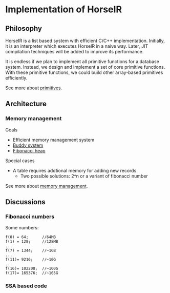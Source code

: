 # Implementation of HorseIR

## Philosophy

HorseIR is a list based system with efficient C/C++ implementation.  Initially,
it is an interpreter which executes HorseIR in a naive way.  Later, JIT
compilation techniques will be added to improve its performance.

It is endless if we plan to implement all primitive functions for a database
system.  Instead, we design and implement a set of core primitive functions.
With these primitive functions, we could build other array-based primitives
efficiently.

See more about [primitives](primitives.md).

## Architecture

### Memory management

Goals

- Efficient memory management system
- [Buddy system](https://en.wikipedia.org/wiki/Buddy_memory_allocation)
- [Fibonacci heap](https://en.wikipedia.org/wiki/Fibonacci_heap)

Special cases

- A table requires addtional memory for adding new records
  + Two possible solutions: 2^n or a variant of fibonacci number

See more about [memory management](memory.md).

## Discussions

### Fibonacci numbers

Some numbers:

```
f(0) = 64;      //64MB
f(1) = 128;     //128MB
...
f(7) = 1344;    //~1GB
...
f(11)= 9216;    //~10G
...
f(16)= 102208;  //~100G
f(17)= 165376;  //~165G
```

### SSA based code


